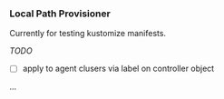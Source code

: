 ### Local Path Provisioner

Currently for testing kustomize manifests.

_TODO_
- [ ] apply to agent clusers via label on controller object

...

